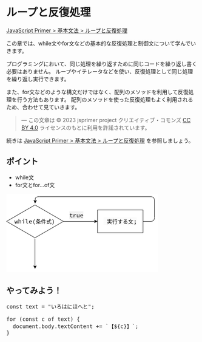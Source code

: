 # ループと反復処理

<a href="https://jsprimer.net/basic/loop/" target="_blank" rel="noreferrer">JavaScript Primer > 基本文法 > ループと反復処理</a>

この章では、while文やfor文などの基本的な反復処理と制御文について学んでいきます。

プログラミングにおいて、同じ処理を繰り返すために同じコードを繰り返し書く必要はありません。
ループやイテレータなどを使い、反復処理として同じ処理を繰り返し実行できます。

また、for文などのような構文だけではなく、配列のメソッドを利用して反復処理を行う方法もあります。
配列のメソッドを使った反復処理もよく利用されるため、合わせて見ていきます。

> ― この文章は © 2023 jsprimer project クリエイティブ・コモンズ [CC BY 4.0](https://github.com/asciidwango/js-primer/blob/master/LICENSE-CC-BY) ライセンスのもとに利用を許諾されています。

続きは <a href="https://jsprimer.net/basic/loop/" target="_blank" rel="noreferrer">JavaScript Primer > 基本文法 > ループと反復処理</a> を参照しましょう。

## ポイント

- while文
- for文とfor...of文

![](assets/loop.dio.png)

## やってみよう！

<!-- prettier-ignore -->
<div class="codepen" data-prefill data-editable data-default-tab="js,result" data-height="480">

<pre data-lang="js">
const text = "いろはにほへと";

for (const c of text) {
  document.body.textContent += `【${c}】`;
}
</pre>
</div>
<script async src="https://static.codepen.io/assets/embed/ei.js"></script>
